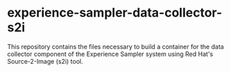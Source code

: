 # experience-sampler-data-collector-s2i

This repository contains the files necessary to build a container for the data collector component of the Experience Sampler system using Red Hat's Source-2-Image (s2i) tool.

